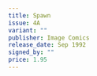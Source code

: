 ```yaml
---
title: Spawn
issue: 4A
variant: ""
publisher: Image Comics
release_date: Sep 1992
signed_by: ""
price: 1.95
---
```

